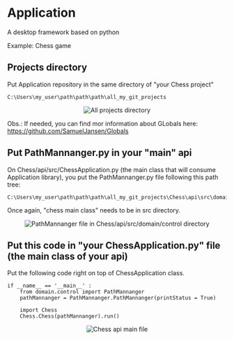 # Application
A desktop framework based on python 

Example: Chess game

## Projects directory

Put Application repository in the same directory of "your Chess project"

```
C:\Users\my_user\path\path\path\all_my_git_projects
```

<p align="center"><img alt="All projects directory" src="https://i.pinimg.com/originals/b3/c8/a4/b3c8a41f5b74aa86ef05b99f33ab2c68.png" /></p>

Obs.: If needed, you can find mor information about GLobals here: https://github.com/SamuelJansen/Globals

## Put PathMannanger.py in your "main" api

On Chess/api/src/ChessApplication.py (the main class that will consume Application library), 
you put the PathMannanger.py file following this path tree:

```
C:\Users\my_user\path\path\path\all_my_git_projects\Chess\api\src\domain\control\PathMannanger.py
```

Once again, "chess main class" needs to be in src directory.

<p align="center"><img alt="PathMannanger file in Chess/api/src/domain/control directory" src="https://i.pinimg.com/originals/e6/62/cb/e662cb3f41fecba77572de839a5e7a9f.png" /></p>

## Put this code in "your ChessApplication.py" file (the main class of your api)

Put the following code right on top of ChessApplication class.

```
if __name__ == '__main__' :
    from domain.control import PathMannanger
    pathMannanger = PathMannanger.PathMannanger(printStatus = True)

    import Chess
    Chess.Chess(pathMannanger).run()
```

<p align="center"><img alt="Chess api main file" src="https://i.pinimg.com/originals/6b/32/ff/6b32ffba3ecc48c232a9d9543f38223b.png" /></p>
